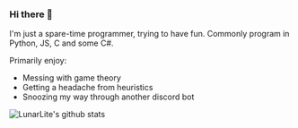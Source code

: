 ### Hi there 👋

I'm just a spare-time programmer, trying to have fun.
Commonly program in Python, JS, C and some C#.

Primarily enjoy:
- Messing with game theory
- Getting a headache from heuristics
- Snoozing my way through another discord bot

![LunarLite's github stats](https://github-readme-stats.vercel.app/api?username=LunarLite&show_icons=true&theme=radical)
<!--
**LunarLite/LunarLite** is a ✨ _special_ ✨ repository because its `README.md` (this file) appears on your GitHub profile.

Here are some ideas to get you started:

- 🔭 I’m currently working on ...
- 🌱 I’m currently learning ...
- 👯 I’m looking to collaborate on ...
- 🤔 I’m looking for help with ...
- 💬 Ask me about ...
- 📫 How to reach me: ...
- 😄 Pronouns: ...
- ⚡ Fun fact: ...
-->
